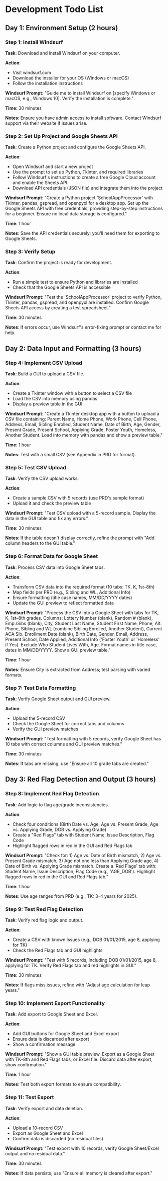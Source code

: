 # Development Todo List

## Day 1: Environment Setup (2 hours)

### Step 1: Install Windsurf
**Task**: Download and install Windsurf on your computer.

**Action**:
- Visit windsurf.com
- Download the installer for your OS (Windows or macOS)
- Follow the installation instructions

**Windsurf Prompt**: "Guide me to install Windsurf on [specify Windows or macOS, e.g., Windows 10]. Verify the installation is complete."

**Time**: 30 minutes

**Notes**: Ensure you have admin access to install software. Contact Windsurf support via their website if issues arise.

### Step 2: Set Up Project and Google Sheets API
**Task**: Create a Python project and configure the Google Sheets API.

**Action**:
- Open Windsurf and start a new project
- Use the prompt to set up Python, Tkinter, and required libraries
- Follow Windsurf's instructions to create a free Google Cloud account and enable the Sheets API
- Download API credentials (JSON file) and integrate them into the project

**Windsurf Prompt**: "Create a Python project 'SchoolAppProcessor' with Tkinter, pandas, gspread, and openpyxl for a desktop app. Set up the Google Sheets API with free credentials, providing step-by-step instructions for a beginner. Ensure no local data storage is configured."

**Time**: 1 hour

**Notes**: Save the API credentials securely; you'll need them for exporting to Google Sheets.

### Step 3: Verify Setup
**Task**: Confirm the project is ready for development.

**Action**:
- Run a simple test to ensure Python and libraries are installed
- Check that the Google Sheets API is accessible

**Windsurf Prompt**: "Test the 'SchoolAppProcessor' project to verify Python, Tkinter, pandas, gspread, and openpyxl are installed. Confirm Google Sheets API access by creating a test spreadsheet."

**Time**: 30 minutes

**Notes**: If errors occur, use Windsurf's error-fixing prompt or contact me for help.

## Day 2: Data Input and Formatting (3 hours)

### Step 4: Implement CSV Upload
**Task**: Build a GUI to upload a CSV file.

**Action**:
- Create a Tkinter window with a button to select a CSV file
- Load the CSV into memory using pandas
- Display a preview table in the GUI

**Windsurf Prompt**: "Create a Tkinter desktop app with a button to upload a CSV file containing: Parent Name, Home Phone, Work Phone, Cell Phone, Address, Email, Sibling Enrolled, Student Name, Date of Birth, Age, Gender, Present Grade, Present School, Applying Grade, Foster Youth, Homeless, Another Student. Load into memory with pandas and show a preview table."

**Time**: 1 hour

**Notes**: Test with a small CSV (see Appendix in PRD for format).

### Step 5: Test CSV Upload
**Task**: Verify the CSV upload works.

**Action**:
- Create a sample CSV with 5 records (use PRD's sample format)
- Upload it and check the preview table

**Windsurf Prompt**: "Test CSV upload with a 5-record sample. Display the data in the GUI table and fix any errors."

**Time**: 30 minutes

**Notes**: If the table doesn't display correctly, refine the prompt with "Add column headers to the GUI table."

### Step 6: Format Data for Google Sheet
**Task**: Process CSV data into Google Sheet tabs.

**Action**:
- Transform CSV data into the required format (10 tabs: TK, K, 1st–8th)
- Map fields per PRD (e.g., Sibling and WL, Additional Info)
- Ensure formatting (title case names, MM/DD/YYYY dates)
- Update the GUI preview to reflect formatted data

**Windsurf Prompt**: "Process the CSV into a Google Sheet with tabs for TK, K, 1st–8th grades. Columns: Lottery Number (blank), Random # (blank), Emp./Sibs (blank), City, Student Last Name, Student First Name, Phone, Alt. Phone, Sibling and WL (combine Sibling Enrolled, Another Student), Current ACA Sib. Enrollment Date (blank), Birth Date, Gender, Email, Address, Present School, Date Applied, Additional Info ('Foster Youth' or 'Homeless' if Yes). Exclude Who Student Lives With, Age. Format names in title case, dates in MM/DD/YYYY. Show a GUI preview table."

**Time**: 1 hour

**Notes**: Ensure City is extracted from Address; test parsing with varied formats.

### Step 7: Test Data Formatting
**Task**: Verify Google Sheet output and GUI preview.

**Action**:
- Upload the 5-record CSV
- Check the Google Sheet for correct tabs and columns
- Verify the GUI preview matches

**Windsurf Prompt**: "Test formatting with 5 records, verify Google Sheet has 10 tabs with correct columns and GUI preview matches."

**Time**: 30 minutes

**Notes**: If tabs are missing, use "Ensure all 10 grade tabs are created."

## Day 3: Red Flag Detection and Output (3 hours)

### Step 8: Implement Red Flag Detection
**Task**: Add logic to flag age/grade inconsistencies.

**Action**:
- Check four conditions (Birth Date vs. Age, Age vs. Present Grade, Age vs. Applying Grade, DOB vs. Applying Grade)
- Create a "Red Flags" tab with Student Name, Issue Description, Flag Code
- Highlight flagged rows in red in the GUI and Red Flags tab

**Windsurf Prompt**: "Check for: 1) Age vs. Date of Birth mismatch, 2) Age vs. Present Grade mismatch, 3) Age not one less than Applying Grade age, 4) Date of Birth vs. Applying Grade mismatch. Create a 'Red Flags' tab with: Student Name, Issue Description, Flag Code (e.g., 'AGE_DOB'). Highlight flagged rows in red in the GUI and Red Flags tab."

**Time**: 1 hour

**Notes**: Use age ranges from PRD (e.g., TK: 3–4 years for 2025).

### Step 9: Test Red Flag Detection
**Task**: Verify red flag logic and output.

**Action**:
- Create a CSV with known issues (e.g., DOB 01/01/2015, age 8, applying for TK)
- Check the Red Flags tab and GUI highlights

**Windsurf Prompt**: "Test with 5 records, including DOB 01/01/2015, age 8, applying for TK. Verify Red Flags tab and red highlights in GUI."

**Time**: 30 minutes

**Notes**: If flags miss issues, refine with "Adjust age calculation for leap years."

### Step 10: Implement Export Functionality
**Task**: Add export to Google Sheet and Excel.

**Action**:
- Add GUI buttons for Google Sheet and Excel export
- Ensure data is discarded after export
- Show a confirmation message

**Windsurf Prompt**: "Show a GUI table preview. Export as a Google Sheet with TK–8th and Red Flags tabs, or Excel file. Discard data after export, show confirmation."

**Time**: 1 hour

**Notes**: Test both export formats to ensure compatibility.

### Step 11: Test Export
**Task**: Verify export and data deletion.

**Action**:
- Upload a 10-record CSV
- Export as Google Sheet and Excel
- Confirm data is discarded (no residual files)

**Windsurf Prompt**: "Test export with 10 records, verify Google Sheet/Excel output and no residual data."

**Time**: 30 minutes

**Notes**: If data persists, use "Ensure all memory is cleared after export."
